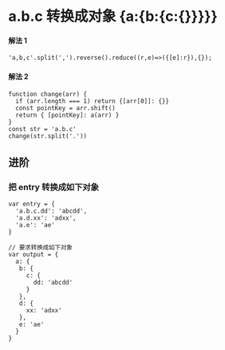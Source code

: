 # a.b.c 转换成对象 {a:{b:{c:{}}}}}

#### 解法 1
```
'a,b,c'.split(',').reverse().reduce((r,e)=>({[e]:r}),{});
```

#### 解法 2
```
function change(arr) {
  if (arr.length === 1) return {[arr[0]]: {}}
  const pointKey = arr.shift()
  return { [pointKey]: a(arr) }
}
const str = 'a.b.c'
change(str.split('.'))
```

## 进阶
### 把 entry 转换成如下对象
```
var entry = {
  'a.b.c.dd': 'abcdd',
  'a.d.xx': 'adxx',
  'a.e': 'ae'
}

// 要求转换成如下对象
var output = {
  a: {
   b: {
     c: {
       dd: 'abcdd'
     }
   },
   d: {
     xx: 'adxx'
   },
   e: 'ae'
  }
}
```
